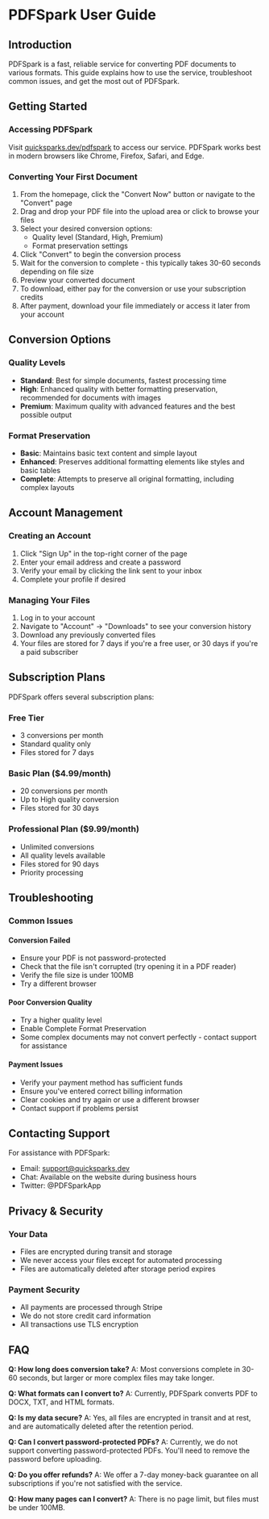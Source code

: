 # PDFSpark User Guide

## Introduction
PDFSpark is a fast, reliable service for converting PDF documents to various formats. This guide explains how to use the service, troubleshoot common issues, and get the most out of PDFSpark.

## Getting Started

### Accessing PDFSpark
Visit [quicksparks.dev/pdfspark](https://quicksparks.dev/pdfspark) to access our service. PDFSpark works best in modern browsers like Chrome, Firefox, Safari, and Edge.

### Converting Your First Document
1. From the homepage, click the "Convert Now" button or navigate to the "Convert" page
2. Drag and drop your PDF file into the upload area or click to browse your files
3. Select your desired conversion options:
   - Quality level (Standard, High, Premium)
   - Format preservation settings
4. Click "Convert" to begin the conversion process
5. Wait for the conversion to complete - this typically takes 30-60 seconds depending on file size
6. Preview your converted document
7. To download, either pay for the conversion or use your subscription credits
8. After payment, download your file immediately or access it later from your account

## Conversion Options

### Quality Levels
- **Standard**: Best for simple documents, fastest processing time
- **High**: Enhanced quality with better formatting preservation, recommended for documents with images
- **Premium**: Maximum quality with advanced features and the best possible output

### Format Preservation
- **Basic**: Maintains basic text content and simple layout
- **Enhanced**: Preserves additional formatting elements like styles and basic tables
- **Complete**: Attempts to preserve all original formatting, including complex layouts

## Account Management

### Creating an Account
1. Click "Sign Up" in the top-right corner of the page
2. Enter your email address and create a password
3. Verify your email by clicking the link sent to your inbox
4. Complete your profile if desired

### Managing Your Files
1. Log in to your account
2. Navigate to "Account" → "Downloads" to see your conversion history
3. Download any previously converted files
4. Your files are stored for 7 days if you're a free user, or 30 days if you're a paid subscriber

## Subscription Plans

PDFSpark offers several subscription plans:

### Free Tier
- 3 conversions per month
- Standard quality only
- Files stored for 7 days

### Basic Plan ($4.99/month)
- 20 conversions per month
- Up to High quality conversion
- Files stored for 30 days

### Professional Plan ($9.99/month)
- Unlimited conversions
- All quality levels available
- Files stored for 90 days
- Priority processing

## Troubleshooting

### Common Issues

#### Conversion Failed
- Ensure your PDF is not password-protected
- Check that the file isn't corrupted (try opening it in a PDF reader)
- Verify the file size is under 100MB
- Try a different browser

#### Poor Conversion Quality
- Try a higher quality level
- Enable Complete Format Preservation
- Some complex documents may not convert perfectly - contact support for assistance

#### Payment Issues
- Verify your payment method has sufficient funds
- Ensure you've entered correct billing information
- Clear cookies and try again or use a different browser
- Contact support if problems persist

## Contacting Support
For assistance with PDFSpark:
- Email: support@quicksparks.dev
- Chat: Available on the website during business hours
- Twitter: @PDFSparkApp

## Privacy & Security

### Your Data
- Files are encrypted during transit and storage
- We never access your files except for automated processing
- Files are automatically deleted after storage period expires

### Payment Security
- All payments are processed through Stripe
- We do not store credit card information
- All transactions use TLS encryption

## FAQ

**Q: How long does conversion take?**
A: Most conversions complete in 30-60 seconds, but larger or more complex files may take longer.

**Q: What formats can I convert to?**
A: Currently, PDFSpark converts PDF to DOCX, TXT, and HTML formats.

**Q: Is my data secure?**
A: Yes, all files are encrypted in transit and at rest, and are automatically deleted after the retention period.

**Q: Can I convert password-protected PDFs?**
A: Currently, we do not support converting password-protected PDFs. You'll need to remove the password before uploading.

**Q: Do you offer refunds?**
A: We offer a 7-day money-back guarantee on all subscriptions if you're not satisfied with the service.

**Q: How many pages can I convert?**
A: There is no page limit, but files must be under 100MB.
